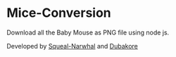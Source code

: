# Mice-Conversion

Download all the Baby Mouse as PNG file using node js.


Developed by [Squeal-Narwhal](https://twitter.com/squeal_eth) and [Dubakore](https://twitter.com/dubakore_eth)